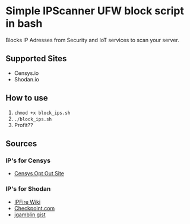 # Simple IPScanner UFW block script in bash

Blocks IP Adresses from Security and IoT services to scan your server.

## Supported Sites

- Censys.io
- Shodan.io

## How to use 

1. `chmod +x block_ips.sh`
2. `./block_ips.sh`
3. Profit??

## Sources

### IP's for Censys
- [Censys Opt Out Site](https://support.censys.io/hc/en-us/articles/360043177092-Opt-Out-of-Data-Collection)

### IP's for Shodan
- [IPFire Wiki](https://www.ipfire.org/docs/configuration/firewall/blockshodan)
- [Checkpoint.com](https://community.checkpoint.com/t5/Management/HowTo-Block-IoT-scanners-like-Shodan-Censys-Shadowserver-PAN/td-p/124612)
- [jgamblin gist](https://gist.github.com/jgamblin/2928d45730543fc7ef10cf56e5a980b0)